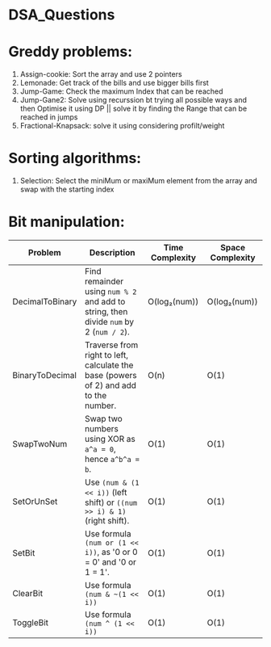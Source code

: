 # DSA_Questions

# Greddy problems:
1. Assign-cookie: Sort the array and use 2 pointers
2. Lemonade: Get track of the bills and use bigger bills first
3. Jump-Game: Check the maximum Index that can be reached
4. Jump-Gane2: Solve using recurssion bt trying all possible ways and then Optimise it using DP ||  solve it by finding the Range that can be reached in jumps
5. Fractional-Knapsack: solve it using considering profilt/weight

# Sorting algorithms:
1. Selection: Select the miniMum or maxiMum element from the array and swap with the starting index

# Bit manipulation:
| Problem          | Description                                                                                   | Time Complexity       | Space Complexity      |
|-------------------|-----------------------------------------------------------------------------------------------|-----------------------|------------------------|
| DecimalToBinary   | Find remainder using `num % 2` and add to string, then divide `num` by 2 (`num / 2`).         | O(log₂(num))          | O(log₂(num))          |
| BinaryToDecimal   | Traverse from right to left, calculate the base (powers of 2) and add to the number.          | O(n)                  | O(1)                  |
| SwapTwoNum        | Swap two numbers using XOR as `a^a = 0`, hence `a^b^a = b`.                                   | O(1)                  | O(1)                  |
| SetOrUnSet        | Use `(num & (1 << i))` (left shift) or `((num >> i) & 1)` (right shift).                      | O(1)                  | O(1)                  |
| SetBit            | Use formula `(num or (1 << i))`, as '0 or 0 = 0' and '0 or 1 = 1'.                            | O(1)                  | O(1)                  |
| ClearBit          | Use formula `(num & ~(1 << i))`                                                               | O(1)                  | O(1)                  |
| ToggleBit         | Use formula `(num ^ (1 << i))`                                                                | O(1)                  | O(1)                  |